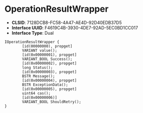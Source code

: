 # OperationResultWrapper #
* **CLSID**: 7128DCB8-FC58-4A47-AE4D-92D40EDB37D5
* **Interface UUID**: F4619C4B-3930-4DE7-92AD-5EC0BD1CC017
* **Interface Type**: Dual

````
IOperationResultWrapper {
        [id(00000000), propget]
        VARIANT value();
        [id(0x00000001), propget]
        VARIANT_BOOL Success();
        [id(0x00000002), propget]
        long Status();
        [id(0x00000003), propget]
        BSTR Message();
        [id(0x00000004), propget]
        BSTR ExceptionData();
        [id(0x00000005), propget]
        uint64 cas();
        [id(0x00000006)]
        VARIANT_BOOL ShouldRetry();
}
````
